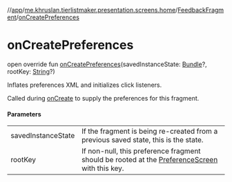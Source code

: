 //[app](../../../index.md)/[me.khruslan.tierlistmaker.presentation.screens.home](../index.md)/[FeedbackFragment](index.md)/[onCreatePreferences](on-create-preferences.md)

# onCreatePreferences

open override fun [onCreatePreferences](on-create-preferences.md)(savedInstanceState: [Bundle](https://developer.android.com/reference/kotlin/android/os/Bundle.html)?, rootKey: [String](https://kotlinlang.org/api/latest/jvm/stdlib/kotlin/-string/index.html)?)

Inflates preferences XML and initializes click listeners.

Called during [onCreate](../../../../app/me.khruslan.tierlistmaker.presentation.screens.home/-feedback-fragment/on-create.md) to supply the preferences for this fragment.

#### Parameters

| | |
|---|---|
| savedInstanceState | If the fragment is being re-created from a previous saved state, this is the state. |
| rootKey | If non-null, this preference fragment should be rooted at the [PreferenceScreen](https://developer.android.com/reference/kotlin/androidx/preference/PreferenceScreen.html) with this key. |
